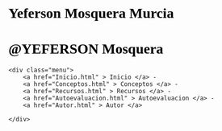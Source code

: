 <!DOCTYPE html>
<html lang="en">
    
<head>
    <meta charset="UTF-8">
    <meta name="viewport" content="width=device-width, initial-scale=1.0">
    <title>OVI DISEÑOS WEB</title>
    <style>
        h1{
            color: black;
            font-family: 'Times New Roman', Times, serif;
        }
    </style>
    <link rel="stylesheet" href="Misestilos.css">
</head>
<body class="footer">
    <h1>Yeferson Mosquera Murcia</h1>
    <h1>@YEFERSON Mosquera</h1>

    <div class="menu">
        <a href="Inicio.html" > Inicio </a> -
        <a href="Conceptos.html" > Conceptos </a> -
        <a href="Recursos.html" > Recursos </a> -
        <a href="Autoevaluacion.html" > Autoevaluacion </a> -
        <a href="Autor.html" > Autor </a>
    
    </div>
    
    
</body>